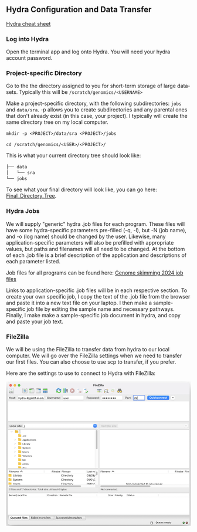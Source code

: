 ## Hydra Configuration and Data Transfer

[Hydra cheat sheet](https://github.com/SmithsonianWorkshops/HydraResources/blob/master/Hydra%20Cheat%20Sheet.md)

### Log into Hydra
Open the terminal app and log onto Hydra. You will need your hydra account password.

### Project-specific Directory 
Go to the the directory assigned to you for short-term storage of large data-sets. Typically this will be `/scratch/genomics/<USERNAME>`

Make a project-specific directory, with the following subdirectories: `jobs` and `data/sra`. -p allows you to create subdirectories and any parental ones that don't already exist (in this case, your project). I typically will create the same directory tree on my local computer.

```
mkdir -p <PROJECT>/data/sra <PROJECT>/jobs
```
```
cd /scratch/genomics/<USER>/<PROJECT>/
```

This is what your current directory tree should look like:

```.
├── data
│   └── sra
└── jobs
```
To see what your final directory will look like, you can go here: [Final_Directory_Tree](https://github.com/SmithsonianWorkshops/Genome_Skimming_Workshop_LAB_2024/blob/main/images/Final_Directory_Tree).

### Hydra Jobs

We will supply "generic" hydra .job files for each program. These files will have some hydra-specific parameters pre-filled (-q, -l), but -N (job name), and -o (log name) should be changed by the user. Likewise, many application-specific parameters will also be prefilled with appropriate values, but paths and filenames will all need to be changed. At the bottom of each .job file is a brief description of the application and descriptions of each parameter listed.

Job files for all programs can be found here: [Genome skimming 2024
 job files](https://github.com/SmithsonianWorkshops/Genome_Skimming_Workshop_LAB_2024/tree/main/job_files) 

Links to application-specific .job files will be in each respective section. To create your own specific job, I copy the text of the .job file from the browser and paste it into a new text file on your laptop. I then make a sample-specific job file by editing the sample name and necessary pathways. Finally, I make make a sample-specific job document in hydra, and copy and paste your job text.



### FileZilla
 We will be using the FileZilla to transfer data from hydra to our local computer. We will go over the FileZilla settings when we need to transfer our first files. You can also choose to use scp to transfer, if you prefer.

Here are the settings to use to connect to Hydra with FileZilla:

<img src="../images/filezilla-login.png" alt="FileZilla settings for Hydra" width=800px>
